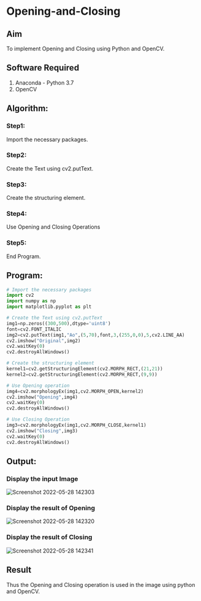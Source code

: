 # Opening-and-Closing

## Aim
To implement Opening and Closing using Python and OpenCV.

## Software Required
1. Anaconda - Python 3.7
2. OpenCV
## Algorithm:
### Step1:
Import the necessary packages.
<br>
### Step2:
Create the Text using cv2.putText.
<br>

### Step3:
Create the structuring element.
<br>

### Step4:
Use Opening and Closing Operations
<br>

### Step5:
End Program.
<br>

## Program:

``` Python
# Import the necessary packages
import cv2
import numpy as np
import matplotlib.pyplot as plt

# Create the Text using cv2.putText
img1=np.zeros((300,500),dtype='uint8')
font=cv2.FONT_ITALIC
img2=cv2.putText(img1,"Ao",(5,70),font,3,(255,0,0),5,cv2.LINE_AA)
cv2.imshow("Original",img2)
cv2.waitKey(0)
cv2.destroyAllWindows()

# Create the structuring element
kernel1=cv2.getStructuringElement(cv2.MORPH_RECT,(21,21))
kernel2=cv2.getStructuringElement(cv2.MORPH_RECT,(9,9))

# Use Opening operation
img4=cv2.morphologyEx(img1,cv2.MORPH_OPEN,kernel2)
cv2.imshow("Opening",img4)
cv2.waitKey(0)
cv2.destroyAllWindows()

# Use Closing Operation
img3=cv2.morphologyEx(img1,cv2.MORPH_CLOSE,kernel1)
cv2.imshow("Closing",img3)
cv2.waitKey(0)
cv2.destroyAllWindows()
```
## Output:

### Display the input Image
![Screenshot 2022-05-28 142303](https://user-images.githubusercontent.com/75235601/170818435-b535dd5e-9401-41b6-ac9f-dc7f1e054300.jpg)

### Display the result of Opening
![Screenshot 2022-05-28 142320](https://user-images.githubusercontent.com/75235601/170818438-6d6e9ce9-9b43-4cf0-a19d-7b432840ef82.jpg)

### Display the result of Closing
![Screenshot 2022-05-28 142341](https://user-images.githubusercontent.com/75235601/170818439-e961f60d-1dcd-4dc1-9ead-58bcd6403b8e.jpg)

## Result
Thus the Opening and Closing operation is used in the image using python and OpenCV.
